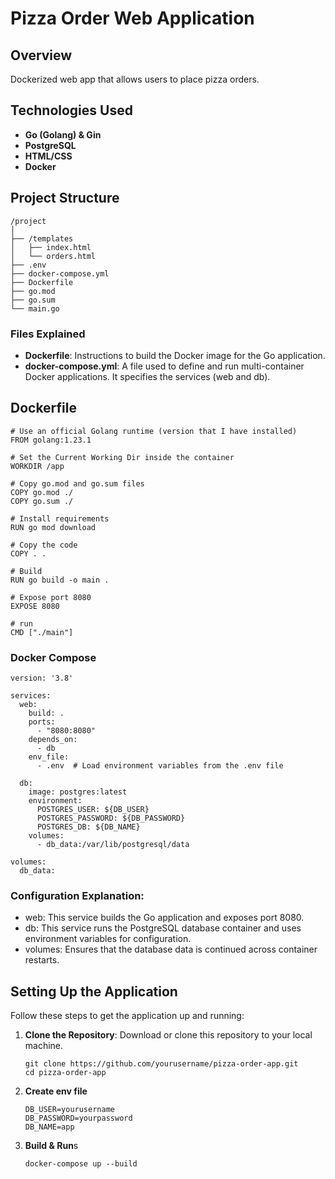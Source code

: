 # Pizza Order Web Application

## Overview

Dockerized web app that allows users to place pizza orders.

## Technologies Used

- **Go (Golang) & Gin**
- **PostgreSQL**
- **HTML/CSS**
- **Docker**

## Project Structure

```
/project
│
├── /templates
│   ├── index.html
│   └── orders.html
├── .env
├── docker-compose.yml
├── Dockerfile
├── go.mod
├── go.sum
└── main.go
```

### Files Explained

- **Dockerfile**: Instructions to build the Docker image for the Go application.
- **docker-compose.yml**: A file used to define and run multi-container Docker applications. It specifies the services (web and db).

## Dockerfile

```
# Use an official Golang runtime (version that I have installed)
FROM golang:1.23.1

# Set the Current Working Dir inside the container
WORKDIR /app

# Copy go.mod and go.sum files
COPY go.mod ./
COPY go.sum ./

# Install requirements 
RUN go mod download

# Copy the code
COPY . .

# Build 
RUN go build -o main .

# Expose port 8080
EXPOSE 8080

# run
CMD ["./main"]

```

### Docker Compose

```
version: '3.8'

services:
  web:
    build: .
    ports:
      - "8080:8080"
    depends_on:
      - db
    env_file:
      - .env  # Load environment variables from the .env file

  db:
    image: postgres:latest
    environment:
      POSTGRES_USER: ${DB_USER}
      POSTGRES_PASSWORD: ${DB_PASSWORD}
      POSTGRES_DB: ${DB_NAME}
    volumes:
      - db_data:/var/lib/postgresql/data

volumes:
  db_data:
```

### Configuration Explanation:
- web: This service builds the Go application and exposes port 8080.
- db: This service runs the PostgreSQL database container and uses environment variables for configuration.
- volumes: Ensures that the database data is continued across container restarts.

## Setting Up the Application

Follow these steps to get the application up and running:

1. **Clone the Repository**: 
   Download or clone this repository to your local machine.

   ```
   git clone https://github.com/yourusername/pizza-order-app.git
   cd pizza-order-app

2. **Create env file**
    ```
    DB_USER=yourusername
    DB_PASSWORD=yourpassword
    DB_NAME=app
    ```

3. **Build & Run**s
    ```
    docker-compose up --build
    ```
